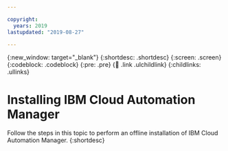 ```yaml
---

copyright:
  years: 2019
lastupdated: "2019-08-27"

---
```


{:new_window: target="_blank"}
{:shortdesc: .shortdesc}
{:screen: .screen}
{:codeblock: .codeblock}
{:pre: .pre}
{:child: .link .ulchildlink}
{:childlinks: .ullinks}

# Installing IBM Cloud Automation Manager

Follow the steps in this topic to perform an offline installation of IBM Cloud Automation Manager.
{:shortdesc}

